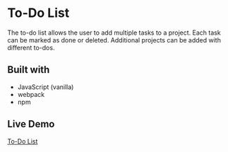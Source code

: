 # To-Do List

The to-do list allows the user to add multiple tasks to a project. Each task can be marked as done or deleted. Additional projects can be added with different to-dos.

Built with
------
- JavaScript (vanilla)
- webpack
- npm

Live Demo
------
[To-Do List](https://coderlore.github.io/todo/)

